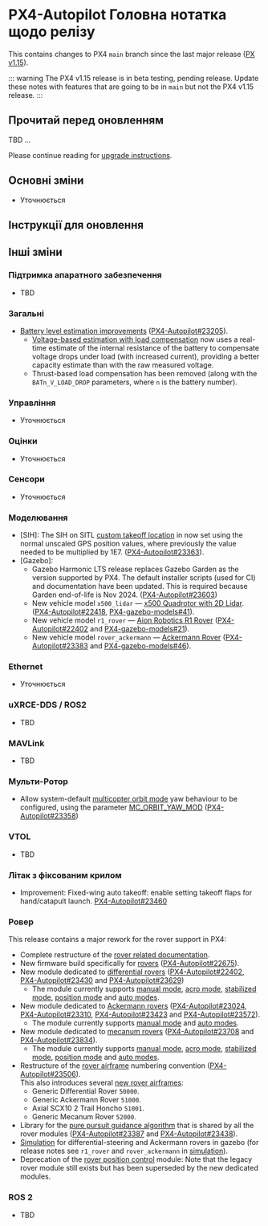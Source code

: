 # PX4-Autopilot Головна нотатка щодо релізу

<Badge type="danger" text="Alpha" />

This contains changes to PX4 `main` branch since the last major release ([PX v1.15](../releases/1.15.md)).

::: warning
The PX4 v1.15 release is in beta testing, pending release. Update these notes with features that are going to be in `main` but not the PX4 v1.15 release.
:::

## Прочитай перед оновленням

TBD …

Please continue reading for [upgrade instructions](#upgrade-guide).

## Основні зміни

- Уточнюється

## Інструкції для оновлення

## Інші зміни

### Підтримка апаратного забезпечення

- TBD

### Загальні

- [Battery level estimation improvements](../config/battery.md) ([PX4-Autopilot#23205](https://github.com/PX4/PX4-Autopilot/pull/23205)).
  - [Voltage-based estimation with load compensation](../config/battery.md#voltage-based-estimation-with-load-compensation) now uses a real-time estimate of the internal resistance of the battery to compensate voltage drops under load (with increased current), providing a better capacity estimate than with the raw measured voltage.
  - Thrust-based load compensation has been removed (along with the `BATn_V_LOAD_DROP` parameters, where `n` is the battery number).

### Управління

- Уточнюється

### Оцінки

- Уточнюється

### Сенсори

- Уточнюється

### Моделювання

- [SIH]: The SIH on SITL [custom takeoff location](../sim_sih/index.md#set-custom-takeoff-location) in now set using the normal unscaled GPS position values, where previously the value needed to be multiplied by 1E7. ([PX4-Autopilot#23363](https://github.com/PX4/PX4-Autopilot/pull/23363)).
- [Gazebo]:
  - Gazebo Harmonic LTS release replaces Gazebo Garden as the version supported by PX4. The default installer scripts (used for CI) and documentation have been updated. This is required because Garden end-of-life is Nov 2024. ([PX4-Autopilot#23603](https://github.com/PX4/PX4-Autopilot/pull/23603))
  - New vehicle model `x500_lidar` — [x500 Quadrotor with 2D Lidar](../sim_gazebo_gz/vehicles.md#x500-quadrotor-with-2d-lidar). ([PX4-Autopilot#22418](https://github.com/PX4/PX4-Autopilot/pull/22418), [PX4-gazebo-models#41](https://github.com/PX4/PX4-gazebo-models/pull/41)).
  - New vehicle model `r1_rover` — [Aion Robotics R1 Rover](../sim_gazebo_gz/vehicles.md#differential-rover) ([PX4-Autopilot#22402](https://github.com/PX4/PX4-Autopilot/pull/22402) and [PX4-gazebo-models#21](https://github.com/PX4/PX4-gazebo-models/pull/21)).
  - New vehicle model `rover_ackermann` — [Ackermann Rover](../sim_gazebo_gz/vehicles.md#ackermann-rover) ([PX4-Autopilot#23383](https://github.com/PX4/PX4-Autopilot/pull/23383) and [PX4-gazebo-models#46](https://github.com/PX4/PX4-gazebo-models/pull/46)).

### Ethernet

- Уточнюється

### uXRCE-DDS / ROS2

- TBD

### MAVLink

- TBD

### Мульти-Ротор

- Allow system-default [multicopter orbit mode](../flight_modes_mc/orbit.md) yaw behaviour to be configured, using the parameter [MC_ORBIT_YAW_MOD](../advanced_config/parameter_reference.md#MC_ORBIT_YAW_MOD) ([PX4-Autopilot#23358](https://github.com/PX4/PX4-Autopilot/pull/23358))

### VTOL

- TBD

### Літак з фіксованим крилом

- Improvement: Fixed-wing auto takeoff: enable setting takeoff flaps for hand/catapult launch. [PX4-Autopilot#23460](https://github.com/PX4/PX4-Autopilot/pull/23460)

### Ровер

This release contains a major rework for the rover support in PX4:

- Complete restructure of the [rover related documentation](../frames_rover/index.md).
- New firmware build specifically for [rovers](../frames_rover/index.md#flashing-the-rover-build) ([PX4-Autopilot#22675](https://github.com/PX4/PX4-Autopilot/pull/22675)).
- New module dedicated to [differential rovers](../frames_rover/differential.md) ([PX4-Autopilot#22402](https://github.com/PX4/PX4-Autopilot/pull/22402), [PX4-Autopilot#23430](https://github.com/PX4/PX4-Autopilot/pull/23430) and [PX4-Autopilot#23629](https://github.com/PX4/PX4-Autopilot/pull/23629))
  - The module currently supports [manual mode](../flight_modes_rover/differential.md#manual-mode), [acro mode](../flight_modes_rover/differential.md#acro-mode), [stabilized mode](../flight_modes_rover/differential.md#stabilized-mode), [position mode](../flight_modes_rover/differential.md#position-mode) and [auto modes](../flight_modes_rover/differential.md#auto-modes).
- New module dedicated to [Ackermann rovers](../frames_rover/ackermann.md) ([PX4-Autopilot#23024](https://github.com/PX4/PX4-Autopilot/pull/23024), [PX4-Autopilot#23310](https://github.com/PX4/PX4-Autopilot/pull/23383), [PX4-Autopilot#23423](https://github.com/PX4/PX4-Autopilot/pull/23423) and [PX4-Autopilot#23572](https://github.com/PX4/PX4-Autopilot/pull/23572)).
  - The module currently supports [manual mode](../flight_modes_rover/ackermann.md#manual-mode) and [auto modes](../flight_modes_rover/ackermann.md#auto-modes).
- New module dedicated to [mecanum rovers](../frames_rover/mecanum.md) ([PX4-Autopilot#23708](https://github.com/PX4/PX4-Autopilot/pull/23708) and [PX4-Autopilot#23834](https://github.com/PX4/PX4-Autopilot/pull/23834)).
  - The module currently supports [manual mode](../flight_modes_rover/mecanum.md#manual-mode), [acro mode](../flight_modes_rover/mecanum.md#acro-mode), [stabilized mode](../flight_modes_rover/mecanum.md#stabilized-mode), [position mode](../flight_modes_rover/mecanum.md#position-mode) and [auto modes](../flight_modes_rover/mecanum.md#auto-modes).
- Restructure of the [rover airframe](../airframes/airframe_reference.md#rover) numbering convention ([PX4-Autopilot#23506](https://github.com/PX4/PX4-Autopilot/pull/23506)).  
  This also introduces several [new rover airframes](../airframes/airframe_reference.md#rover):
  - Generic Differential Rover `50000`.
  - Generic Ackermann Rover `51000`.
  - Axial SCX10 2 Trail Honcho `51001`.
  - Generic Mecanum Rover `52000`.
- Library for the [pure pursuit guidance algorithm](../config_rover/differential.md#pure-pursuit-guidance-logic) that is shared by all the rover modules ([PX4-Autopilot#23387](https://github.com/PX4/PX4-Autopilot/pull/23387) and [PX4-Autopilot#23438](https://github.com/PX4/PX4-Autopilot/pull/23438)).
- [Simulation](../frames_rover/index.md#simulation) for differential-steering and Ackermann rovers in gazebo (for release notes see `r1_rover` and `rover_ackermann` in [simulation](#simulation)).
- Deprecation of the [rover position control](../frames_rover/rover_position_control.md) module: Note that the legacy rover module still exists but has been superseded by the new dedicated modules.

### ROS 2

- TBD
